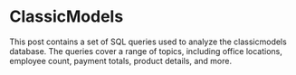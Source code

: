 # ClassicModels
This post contains a set of SQL queries used to analyze the classicmodels database. The queries cover a range of topics, including office locations, employee count, payment totals, product details, and more.
